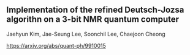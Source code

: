 ## Implementation of the refined Deutsch-Jozsa algorithn on a 3-bit NMR quantum computer

Jaehyun Kim, Jae-Seung Lee, Soonchil Lee, Chaejoon Cheong

https://arxiv.org/abs/quant-ph/9910015
